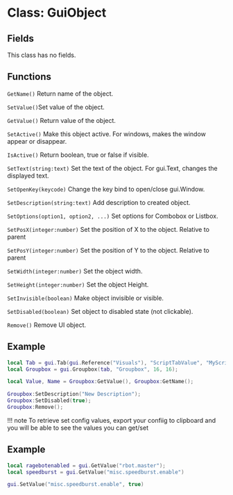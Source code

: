 # Class: GuiObject

## Fields
This class has no fields.

## Functions

```GetName()``` Return name of the object.

```SetValue()```Set value of the object.

```GetValue()``` Return value of the object.

```SetActive()``` Make this object active. For windows, makes the window appear or disappear.

```IsActive()``` Return boolean, true or false if visible.

```SetText(string:text)``` Set the text of the object. For gui.Text, changes the displayed text.

```SetOpenKey(keycode)``` Change the key bind to open/close gui.Window.

```SetDescription(string:text)``` Add description to created object.

```SetOptions(option1, option2, ...)``` Set options for Combobox or Listbox.

```SetPosX(integer:number)``` Set the position of X to the object. Relative to parent

```SetPosY(integer:number)``` Set the position of Y to the object. Relative to parent

```SetWidth(integer:number)``` Set the object width.

```SetHeight(integer:number)``` Set the object Height.

```SetInvisible(boolean)``` Make object invisible or visible.

```SetDisabled(boolean)``` Set object to disabled state (not clickable).

```Remove()``` Remove UI object.

## Example
```lua
local Tab = gui.Tab(gui.Reference("Visuals"), "ScriptTabValue", "MyScript");
local Groupbox = gui.Groupbox(tab, "Groupbox", 16, 16);

local Value, Name = Groupbox:GetValue(), Groupbox:GetName();

Groupbox:SetDescription("New Description");
Groupbox:SetDisabled(true);
Groupbox:Remove();
```

!!! note
	To retrieve set config values, export your confiig to clipboard and you will be able to see the values you can get/set

## Example
```lua
local ragebotenabled = gui.GetValue("rbot.master");
local speedburst = gui.GetValue("misc.speedburst.enable")

gui.SetValue("misc.speedburst.enable", true)
```
